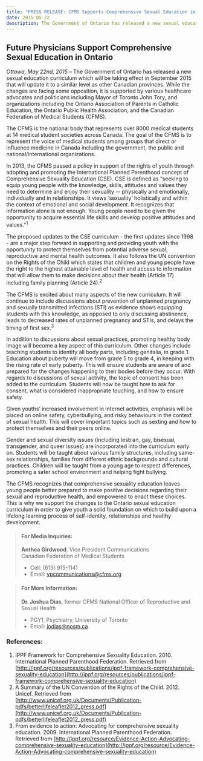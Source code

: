 ```yaml
---
title: "PRESS RELEASE: CFMS Supports Comprehensive Sexual Education in Ontario."
date: 2015-05-22
description: The Government of Ontario has released a new sexual education curriculum which will be taking effect in September 2015 that will update it to a similar level as other Canadian provinces.
---
```


## Future Physicians Support Comprehensive Sexual Education in Ontario

*Ottawa, May 22nd, 2015* – The Government of Ontario has released a new sexual education curriculum which will be taking effect in September 2015 that will update it to a similar level as other Canadian provinces. While the changes are facing some opposition, it is supported by various healthcare advocates and politicians including Mayor of Toronto John Tory, and organizations including the Ontario Association of Parents in Catholic Education, the Ontario Public Health Association, and the Canadian Federation of Medical Students (CFMS).

The CFMS is the national body that represents over 8000 medical students at 14 medical student societies across Canada. The goal of the CFMS is to represent the voice of medical students among groups that direct or influence medicine in Canada including the government, the public and national/international organizations.

In 2013, the CFMS passed a policy in support of the rights of youth through adopting and promoting the International Planned Parenthood concept of Comprehensive Sexuality Education (CSE).  CSE is defined as “seeking to equip young people with the knowledge, skills, attitudes and values they need to determine and enjoy their sexuality -- physically and emotionally, individually and in relationships. It views ‘sexuality’ holistically and within the context of emotional and social development. It recognizes that information alone is not enough. Young people need to be given the opportunity to acquire essential life skills and develop positive attitudes and values.”<sup>1</sup>

The proposed updates to the CSE curriculum - the first updates since 1998 - are a major step forward in supporting and providing youth with the opportunity to protect themselves from potential adverse sexual, reproductive and mental health outcomes.  It also follows the UN convention on the Rights of the Child which states that children and young people have the right to the highest attainable level of health and access to information that will allow them to make decisions about their health (Article 17) including family planning (Article 24).<sup>2</sup>

The CFMS is excited about many aspects of the new curriculum.  It will continue to include discussions about prevention of unplanned pregnancy and sexually transmitted infections (STI) as evidence shows equipping students with this knowledge, as opposed to only discussing abstinence, leads to decreased rates of unplanned pregnancy and STIs, and delays the timing of first sex.<sup>3</sup>

In addition to discussions about sexual practices, promoting healthy body image will become a key aspect of this curriculum. Other changes include teaching students to identify all body parts, including genitalia, in grade 1. Education about puberty will move from grade 5 to grade 4, in keeping with the rising rate of early puberty.  This will ensure students are aware of and prepared for the changes happening to their bodies before they occur.  With regards to discussions of sexual activity, the topic of consent has been added to the curriculum. Students will now be taught how to ask for consent, what is considered inappropriate touching, and how to ensure safety.

Given youths’ increased involvement in internet activities, emphasis will be placed on online safety, cyberbullying, and risky behaviours in the context of sexual health.  This will cover important topics such as sexting and how to protect themselves and their peers online.

Gender and sexual diversity issues (including lesbian, gay, bisexual, transgender, and queer issues) are incorporated into the curriculum early on. Students will be taught about various family structures, including same-sex relationships, families from different ethnic backgrounds and cultural practices. Children will be taught from a young age to respect differences, promoting a safer school environment and helping fight bullying.

The CFMS recognizes that comprehensive sexuality education leaves young people better prepared to make positive decisions regarding their sexual and reproductive health, and empowered to enact these choices.  This is why we support the changes to the Ontario sexual education curriculum in order to give youth a solid foundation on which to build upon a lifelong learning process of self-identity, relationships and healthy development.

> #### **For Media Inquiries:**
> **Anthea Girdwood**, Vice President Communications<br>
> Canadian Federation of Medical Students
>
> - Cell: (613) 915-1141 
> - Email: [vpcommunications@cfms.org](mailto:vpcommunications@cfms.org)

> #### **For More Information:**
> **Dr. Joshua Dias**, former CFMS National Officer of Reproductive and Sexual Health
>
> - PGY1, Psychiatry, University of Toronto
> - Email: [jodias@nosm.ca](mailto:jodias@nosm.ca)

### References:

1. IPPF Framework for Comprehensive Sexuality Education. 2010. International Planned Parenthood Federation. Retrieved from [http://ippf.org/resources/publications/ippf-framework-comprehensive-sexuality-education](http://ippf.org/resources/publications/ippf-framework-comprehensive-sexuality-education)
2. A Summary of the UN Convention of the Rights of the Child. 2012. Unicef. Retrieved from [http://www.unicef.org.uk/Documents/Publication-pdfs/betterlifeleaflet2012_press.pdf](http://www.unicef.org.uk/Documents/Publication-pdfs/betterlifeleaflet2012_press.pdf)
3. From evidence to action: Advocating for comprehensive sexuality education. 2009. International Planned Parenthood Federation. Retrieved from [http://ippf.org/resource/Evidence-Action-Advocating-comprehensive-sexuality-education](http://ippf.org/resource/Evidence-Action-Advocating-comprehensive-sexuality-education)